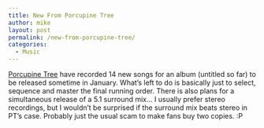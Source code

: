 ```yaml
---
title: New From Porcupine Tree
author: mike
layout: post
permalink: /new-from-porcupine-tree/
categories:
  - Music
---
```

<a target="_blank" href="http://www.porcupinetree.com">Porcupine Tree</a> have recorded 14 new songs for an album (untitled so far) to be released sometime in January. What&#8217;s left to do is basically just to select, sequence and master the final running order. There is also plans for a simultaneous release of a 5.1 surround mix&#8230; I usually prefer stereo recordings, but I wouldn&#8217;t be surprised if the surround mix beats stereo in PT&#8217;s case. Probably just the usual scam to make fans buy two copies. :P